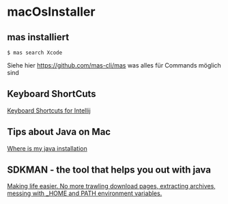 # macOsInstaller


## mas installiert

````shell
$ mas search Xcode
````

Siehe hier https://github.com/mas-cli/mas was alles für Commands möglich sind


## Keyboard ShortCuts
[Keyboard Shortcuts for Intellij](./KeymapReadme.md)

## Tips about Java on Mac 
[Where is my java installation](./JavaReadme.md)

## SDKMAN - the tool that helps you out with java
[Making life easier. No more trawling download pages, extracting archives, messing with _HOME and PATH environment variables.](./sdkmanReadme.md
)
